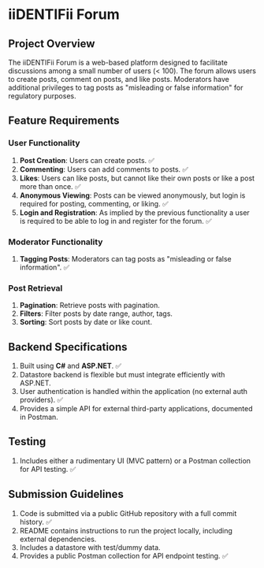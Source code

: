# iiDENTIFii Forum

## Project Overview
The iiDENTIFii Forum is a web-based platform designed to facilitate discussions among a small number of users (< 100). The forum allows users to create posts, comment on posts, and like posts. Moderators have additional privileges to tag posts as "misleading or false information" for regulatory purposes.

## Feature Requirements

### User Functionality
1. **Post Creation**: Users can create posts. ✅
2. **Commenting**: Users can add comments to posts. ✅
3. **Likes**: Users can like posts, but cannot like their own posts or like a post more than once. ✅
4. **Anonymous Viewing**: Posts can be viewed anonymously, but login is required for posting, commenting, or liking. ✅
5. **Login and Registration**: As implied by the previous functionality a user is required to be able to log in and register for the forum. ✅

### Moderator Functionality
1. **Tagging Posts**: Moderators can tag posts as "misleading or false information". ✅

### Post Retrieval
1. **Pagination**: Retrieve posts with pagination.
2. **Filters**: Filter posts by date range, author, tags.
3. **Sorting**: Sort posts by date or like count.

## Backend Specifications
1. Built using **C#** and **ASP.NET**. ✅
2. Datastore backend is flexible but must integrate efficiently with ASP.NET.
3. User authentication is handled within the application (no external auth providers). ✅
4. Provides a simple API for external third-party applications, documented in Postman.

## Testing
1. Includes either a rudimentary UI (MVC pattern) or a Postman collection for API testing. ✅

## Submission Guidelines
1. Code is submitted via a public GitHub repository with a full commit history. ✅
2. README contains instructions to run the project locally, including external dependencies.
3. Includes a datastore with test/dummy data.
4. Provides a public Postman collection for API endpoint testing. ✅
